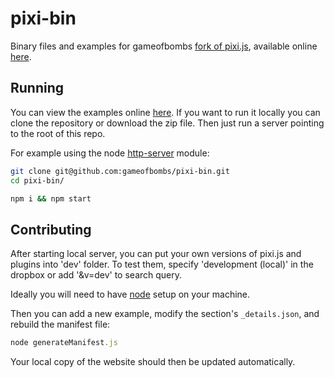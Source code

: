 # pixi-bin

Binary files and examples for gameofbombs [fork of pixi.js](https://github.com/gameofbombs/pixi.js), available online [here](http://gameofbombs.github.io/pixi-bin/).

## Running

You can view the examples online [here][ghio]. If you want to run it locally you can clone the repository
or download the zip file. Then just run a server pointing to the root of this repo.

For example using the node [http-server][httpserver] module:

```bash
git clone git@github.com:gameofbombs/pixi-bin.git
cd pixi-bin/

npm i && npm start
```

## Contributing

After starting local server, you can put your own versions of pixi.js and plugins into 'dev' folder. To test them, specify 'development (local)' in the dropbox or add '&v=dev' to search query.

Ideally you will need to have [node][node] setup on your machine.

Then you can add a new example, modify the section's `_details.json`, and rebuild the manifest file:

```js
node generateManifest.js
```
Your local copy of the website should then be updated automatically.

[node]: http://nodejs.org/
[ghio]: http://pixijs.github.io/examples
[httpserver]: https://www.npmjs.com/package/http-server
